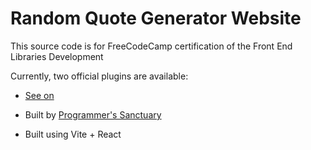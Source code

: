 # Random Quote Generator Website

This source code is for FreeCodeCamp certification of the Front End Libraries Development

Currently, two official plugins are available:

- [See on](https://github.com/vitejs/vite-plugin-react/blob/main/packages/plugin-react/README.md)
- Built by [Programmer's Sanctuary](https://youtube.com/@programmers_sanctuary)

- Built using Vite + React